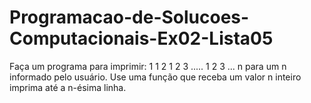 # Programacao-de-Solucoes-Computacionais-Ex02-Lista05
Faça um programa para imprimir:     1     1   2     1   2   3     .....     1   2   3   ...  n para um n informado pelo usuário. Use uma função que receba um valor n inteiro imprima até a n-ésima linha.
